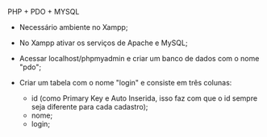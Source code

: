 PHP + PDO + MYSQL

- Necessário ambiente no Xampp;

- No Xampp ativar os serviços de Apache e MySQL;

- Acessar localhost/phpmyadmin e criar um banco de dados com o nome "pdo";

- Criar um tabela com o nome "login" e consiste em três colunas:
  - id (como Primary Key e Auto Inserida, isso faz com que o id sempre seja diferente para cada cadastro);
  - nome;
  - login;
